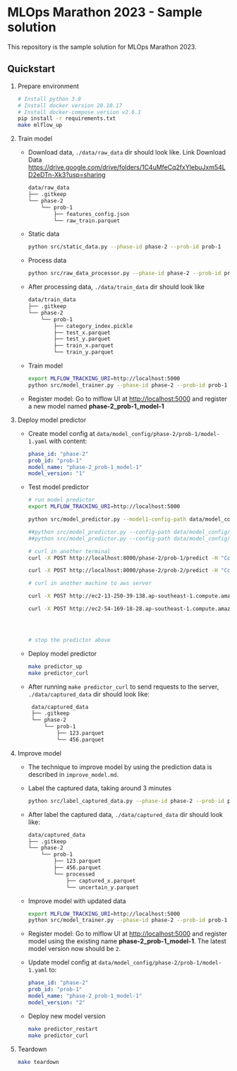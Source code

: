 # MLOps Marathon 2023 - Sample solution

This repository is the sample solution for MLOps Marathon 2023.

## Quickstart

1.  Prepare environment

    ```bash
    # Install python 3.9
    # Install docker version 20.10.17
    # Install docker-compose version v2.6.1
    pip install -r requirements.txt
    make mlflow_up
    ```

2.  Train model

    -   Download data, `./data/raw_data` dir should look like. Link Download Data https://drive.google.com/drive/folders/1C4uMfeCq2fxYlebuJxm54LD2eDTn-Xk3?usp=sharing

        ```bash
        data/raw_data
        ├── .gitkeep
        └── phase-2
            └── prob-1
                ├── features_config.json
                └── raw_train.parquet
        ```

    -   Static data  
        ```bash
        python src/static_data.py --phase-id phase-2 --prob-id prob-1
        ```
    
    -   Process data

        ```bash
        python src/raw_data_processor.py --phase-id phase-2 --prob-id prob-1
        ```

    -   After processing data, `./data/train_data` dir should look like

        ```bash
        data/train_data
        ├── .gitkeep
        └── phase-2
            └── prob-1
                ├── category_index.pickle
                ├── test_x.parquet
                ├── test_y.parquet
                ├── train_x.parquet
                └── train_y.parquet
        ```

    -   Train model

        ```bash
        export MLFLOW_TRACKING_URI=http://localhost:5000
        python src/model_trainer.py --phase-id phase-2 --prob-id prob-1
        ```

    -   Register model: Go to mlflow UI at <http://localhost:5000> and register a new model named **phase-2_prob-1_model-1**

3.  Deploy model predictor

    -   Create model config at `data/model_config/phase-2/prob-1/model-1.yaml` with content:

        ```yaml
        phase_id: "phase-2"
        prob_id: "prob-1"
        model_name: "phase-2_prob-1_model-1"
        model_version: "1"
        ```

    -   Test model predictor

        ```bash
        # run model predictor
        export MLFLOW_TRACKING_URI=http://localhost:5000

        python src/model_predictor.py --model1-config-path data/model_config/phase-2/prob-1/model-1.yaml --model2-config-path data/model_config/phase-2/prob-2/model-1.yaml --port 8000

        ##python src/model_predictor.py --config-path data/model_config/phase-2/prob-1/model-1.yaml --port 8000
        ##python src/model_predictor.py --config-path data/model_config/phase-2/prob-2/model-1.yaml --port 8000

        # curl in another terminal
        curl -X POST http://localhost:8000/phase-2/prob-1/predict -H "Content-Type: application/json" -d @data/curl/phase-2/prob-1/payload-1.json

        curl -X POST http://localhost:8000/phase-2/prob-2/predict -H "Content-Type: application/json" -d @data/curl/phase-2/prob-2/payload-1.json

        # curl in another machine to aws server

        curl -X POST http://ec2-13-250-39-138.ap-southeast-1.compute.amazonaws.com:5040/phase-2/prob-1/predict -H "Content-Type: application/json" -d @data/curl/phase-2/prob-1/payload-1.json

        curl -X POST http://ec2-54-169-18-28.ap-southeast-1.compute.amazonaws.com:5040/phase-2/prob-2/predict -H "Content-Type: application/json" -d @data/curl/phase-2/prob-2/payload-1.json

        


        # stop the predictor above
        ```

    -   Deploy model predictor

        ```bash
        make predictor_up
        make predictor_curl
        ```

    -   After running `make predictor_curl` to send requests to the server, `./data/captured_data` dir should look like:

        ```bash
         data/captured_data
         ├── .gitkeep 
         └── phase-2
             └── prob-1
                 ├── 123.parquet
                 └── 456.parquet
        ```

4.  Improve model

    -   The technique to improve model by using the prediction data is described in `improve_model.md`.
    -   Label the captured data, taking around 3 minutes

        ```bash
        python src/label_captured_data.py --phase-id phase-2 --prob-id prob-1
        ```

    -   After label the captured data, `./data/captured_data` dir should look like:

        ```bash
        data/captured_data
        ├── .gitkeep
        └── phase-2
            └── prob-1
                ├── 123.parquet
                ├── 456.parquet
                └── processed
                    ├── captured_x.parquet
                    └── uncertain_y.parquet
        ```

    -   Improve model with updated data

        ```bash
        export MLFLOW_TRACKING_URI=http://localhost:5000
        python src/model_trainer.py --phase-id phase-2 --prob-id prob-1 --add-captured-data true
        ```

    -   Register model: Go to mlflow UI at <http://localhost:5000> and register model using the existing name **phase-2_prob-1_model-1**. The latest model version now should be `2`.

    -   Update model config at `data/model_config/phase-2/prob-1/model-1.yaml` to:

        ```yaml
        phase_id: "phase-2"
        prob_id: "prob-1"
        model_name: "phase-2_prob-1_model-1"
        model_version: "2"
        ```

    -   Deploy new model version

        ```bash
        make predictor_restart
        make predictor_curl
        ```

5.  Teardown

    ```bash
    make teardown
    ```
